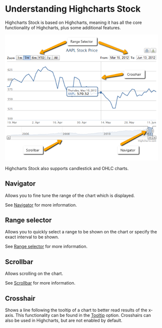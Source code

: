 Understanding Highcharts Stock
===

Highcharts Stock is based on Highcharts, meaning it has all the core functionality of Highcharts, plus some additional features.

![understanding_highstock.png](understanding_highstock.png)

Highcharts Stock also supports candlestick and OHLC charts.

Navigator
---------

Allows you to fine tune the range of the chart which is displayed.

See [Navigator](https://highcharts.com/docs/chart-concepts/navigator) for more information.

Range selector
--------------

Allows you to quickly select a range to be shown on the chart or specify the exact interval to be shown.

See [Range selector](https://highcharts.com/docs/chart-concepts/range-selector) for more information.

Scrollbar
---------

Allows scrolling on the chart.

See [Scrollbar](https://highcharts.com/docs/chart-concepts/scrollbar) for more information.

Crosshair
---------

Shows a line following the tooltip of a chart to better read results of the x-axis. This functionality can be found in the [Tooltip](https://highcharts.com/docs/chart-concepts/tooltip) option. Crosshairs can also be used in Highcharts, but are not enabled by default.
